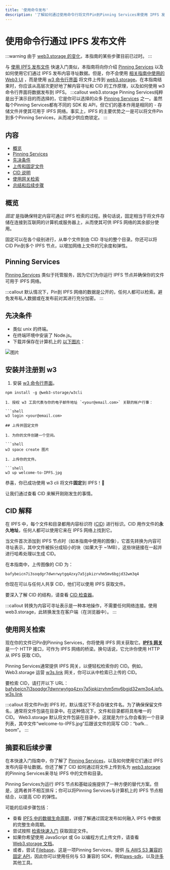 ```yaml
---
title: '使用命令发布'
description: '了解如何通过使用命令行将文件Pin到Pinning Services来使用 IPFS 发布内容。'
---
```


# 使用命令行通过 IPFS 发布文件

:::warning
由于 [web3.storage 的变化](https://blog.web3.storage/posts/the-data-layer-is-here-with-the-new-web3-storage)，本指南的某些步骤目前已过时。
:::

与 [使用 IPFS 发布文件](./publish.md) 快速入门类似，本指南将向你介绍 [Pinning Services](../concepts/persistence.md#pinning-in-context) 以及如何使用它们通过 IPFS 发布内容寻址数据。但是，你不会使用 [相关指南中使用的 Web3 UI](./publish.md#upload-and-pin-a-file) ，而是使用 [w3 命令行界面](https://github.com/web3-storage/w3cli) 将文件上传到 [web3.storage](https://web3.storage/)。在本指南结束时，你应该从高层次更好地了解内容寻址和 CID 的工作原理，以及如何使用 w3 命令行界面将数据发布到 IPFS。
:::callout
web3.storage Pinning Services纯粹是出于演示目的而选择的，它是你可以选择的众多 [Pinning Services](../concepts/persistence.md#pinning-in-context) 之一。虽然每个Pinning Services都有不同的 SDK 和 API，但它们的基本作用是相同的 - 存储文件并使其可用于 IPFS 网络。事实上，IPFS 的主要优势之一是可以将文件Pin到多个Pinning Services，从而减少供应商锁定。
:::

## 内容 <!-- omit from toc -->

- [概览](#overview)
- [Pinning Services](#pinning-services)
- [先决条件](#prerequisites)
- [上传和固定文件](#uploading-and-pinning-a-file)
- [CID 说明](#cids-explained)
- [使用网关检索](#retrieving-with-a-gateway)
- [总结和后续步骤](#summary-and-next-steps)

## 概览

_固定_ 是指确保特定内容可通过 IPFS 检索的过程。换句话说，固定相当于将文件存储在连接到互联网的计算机或服务器上，从而使其可供 IPFS 网络的其余部分使用。

固定可以在各个级别进行，从单个文件到由 CID 寻址的整个目录。你还可以将 CID Pin到多个 IPFS 节点，以增加网络上文件的冗余度和弹性。

## Pinning Services

[Pinning Services](../concepts/persistence.md#pinning-services) 类似于托管服务，因为它们为你运行 IPFS 节点并确保你的文件可用于 IPFS 网络。

:::callout
默认情况下，Pin到 IPFS 网络的数据是公开的，任何人都可以检索。避免发布私人数据或在发布前对其进行充分加密。
:::

## 先决条件

- 类似 unix 的终端。
- 在终端环境中安装了 Node.js。
- 下载并保存在计算机上的 [以下图片](../quickstart/images/welcome-to-IPFS.jpg)：

![图片](../quickstart/images/welcome-to-IPFS.jpg)

## 安装并注册到 w3

1. 安装 [w3 命令行界面](https://github.com/web3-storage/w3cli)。

```shell
npm install -g @web3-storage/w3cli

1. 授权 w3 工具代表与你的电子邮件地址 `<your@email.com>` 关联的帐户行事：

```shell
w3 login <your@email.com>

## 上传并固定文件

1. 为你的文件创建一个空间。

```shell
w3 space create 图片

1. 上传你的文件。

```shell
w3 up welcome-to-IPFS.jpg
```

恭喜，你已成功使用 w3 cli 将文件**固定**到 IPFS！🎉

让我们通过查看 CID 来解开刚刚发生的事情。
## CID 解释

在 IPFS 中，每个文件和目录都用内容标识符 ([CID](../concepts/content-addressing.md)) 进行标识。CID 用作文件的**永久地址**，任何人都可以使用它来在 IPFS 网络上找到它。

当文件首次添加到 IPFS 节点时（如本指南中使用的图像），它首先转换为内容可寻址表示，其中文件被拆分成较小的块（如果大于 ~1MB），这些块链接在一起并进行哈希处理以生成 CID。

在本指南中，上传图像的 CID 为：

```纯文本
bafybeicn7i3soqdgr7dwnrwytgq4zxy7a5jpkizrvhm5mv6bgjd32wm3q4
```

你现在可以与任何人共享 CID，他们可以使用 IPFS 获取文件。

要深入了解 CID 的结构，请查看 [CID 检查器](https://cid.ipfs.tech/#bafybeicn7i3soqdgr7dwnrwytgq4zxy7a5jpkizrvhm5mv6bgjd32wm3q4)。

:::callout
转换为内容可寻址表示是一种本地操作，不需要任何网络连接。使用 web3.storage，此转换发生在客户端（在浏览器中）。
:::

## 使用网关检索

现在你的文件已Pin到Pinning Services，你将使用 IPFS 网关获取它。[**IPFS 网关**](../concepts/ipfs-gateway.md) 是一个 HTTP 接口，可作为 IPFS 网络的桥梁。换句话说，它允许你使用 HTTP 从 IPFS 获取 CID。

Pinning Services通常提供 IPFS 网关，以便轻松检索你的 CID。例如，Web3.storage 运营 [w3s.link](https://w3s.link) 网关，你可以从中检索已上传的 CID。

要检索 CID，请打开以下 URL：
[bafybeicn7i3soqdgr7dwnrwytgq4zxy7a5jpkizrvhm5mv6bgjd32wm3q4.ipfs.w3s.link](https://bafybeicn7i3soqdgr7dwnrwytgq4zxy7a5jpkizrvhm5mv6bgjd32wm3q4.ipfs.w3s.link/)

:::callout
将文件Pin到 IPFS 时，默认情况下不会存储文件名。为了确保保留文件名，通常将文件包装在目录中。在这种情况下，文件和目录都将具有唯一的 CID。 Web3.storage 默认将文件包装在目录中，这就是为什么你会看到一个目录列表，其中文件“welcome-to-IPFS.jpg”后跟该文件的简写 CID：“bafk…beom”。
:::

## 摘要和后续步骤

在本快速入门指南中，你了解了 [Pinning Services](../concepts/persistence.md#pinning-in-context)，以及如何使用它们通过 IPFS 发布内容寻址数据。你还了解了 CID 如何通过将文件上传到名为 [web3.storage](https://web3.storage/) 的Pinning Services来寻址 IPFS 中的文件和目录。

Pinning Services为运行 IPFS 节点和基础设施提供了一种方便的替代方案。但是，这两者并不相互排斥；你可以将Pinning Services与计算机上的 IPFS 节点相结合，以提高 CID 的弹性。

可能的后续步骤包括：

- 查看 [IPFS 中的数据生命周期](../concepts/lifecycle.md)，详细了解通过固定发布如何融入 IPFS 中数据的完整生命周期。
- 尝试按照 [检索快速入门](./retrieve.md) 获取固定文件。
- 如果你希望使用 JavaScript 或 Go 以编程方式上传文件，请查看 [Web3.storage 文档](https://web3.storage/docs/how-tos/store/)。
- 或者，尝试 [Filebase](https://filebase.com/)，这是一项Pinning Services，提供 [与 AWS S3 兼容的固定 API](https://docs.filebase.com/getting-started/s3-api-getting-started-guide)，因此你可以使用任何与 S3 兼容的 SDK，例如[aws-sdk](https://www.npmjs.com/package/aws-sdk)，以及[许多](https://github.com/s3tools/s3cmd)其他工具。